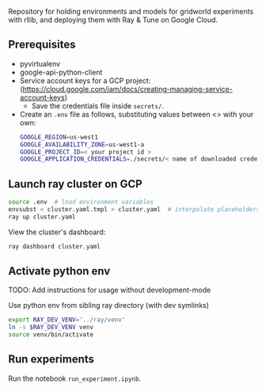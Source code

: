 Repository for holding environments and models for gridworld experiments with rllib, and deploying them with Ray & Tune on Google Cloud.

## Prerequisites

- pyvirtualenv
- google-api-python-client
- Service account keys for a GCP project: (https://cloud.google.com/iam/docs/creating-managing-service-account-keys)
  - Save the credentials file inside `secrets/`.
- Create an `.env` file as follows, substituting values between <> with your own:
  ```sh
  GOOGLE_REGION=us-west1
  GOOGLE_AVAILABILITY_ZONE=us-west1-a
  GOOGLE_PROJECT_ID=< your project id >
  GOOGLE_APPLICATION_CREDENTIALS=./secrets/< name of downloaded credentials.json >
  ```

## Launch ray cluster on GCP

```sh
source .env  # load environment variables
envsubst < cluster.yaml.tmpl > cluster.yaml  # interpolate placeholders in cluster config template
ray up cluster.yaml
```

View the cluster's dashboard:

```sh
ray dashboard cluster.yaml
```

## Activate python env

TODO: Add instructions for usage without development-mode

Use python env from sibling ray directory (with dev symlinks)

```sh
export RAY_DEV_VENV='../ray/venv'
ln -s $RAY_DEV_VENV venv
source venv/bin/activate
```

## Run experiments

Run the notebook `run_experiment.ipynb`.
